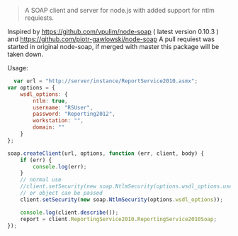 > A SOAP client and server for node.js with added support for ntlm requiests.

Inspired by https://github.com/vpulim/node-soap ( latest version 0.10.3 ) and https://github.com/piotr-gawlowski/node-soap
A pull requiest was started in original node-soap, if merged with master this package will be taken down.

Usage:
``` javascript
  var url = "http://server/instance/ReportService2010.asmx";
var options = {
    wsdl_options: {
        ntlm: true,
        username: "RSUser",
        password: "Reporting2012",
        workstation: "",
        domain: ""
    }
};

soap.createClient(url, options, function (err, client, body) {
    if (err) {
        console.log(err);
    }
    // normal use
    //client.setSecurity(new soap.NtlmSecurity(options.wsdl_options.userName, options.wsdl_options.password, options.wsdl_options.domain, options.wsdl_options.workstation));
    // or object can be passed
    client.setSecurity(new soap.NtlmSecurity(options.wsdl_options));

    console.log(client.describe());
    report = client.ReportingService2010.ReportingService2010Soap;
});
```
